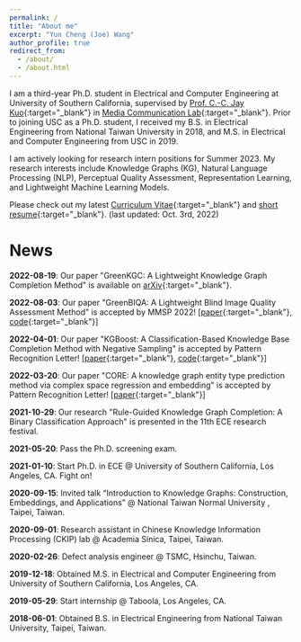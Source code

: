 ```yaml
---
permalink: /
title: "About me"
excerpt: "Yun Cheng (Joe) Wang"
author_profile: true
redirect_from: 
  - /about/
  - /about.html
---
```



I am a third-year Ph.D. student in Electrical and Computer Engineering
at University of Southern California, supervised by 
[Prof. C.-C. Jay Kuo](https://viterbi.usc.edu/directory/faculty/Kuo/Chung-Chieh){:target="_blank"}
in [Media Communication Lab](https://mcl.usc.edu/){:target="_blank"}. 
Prior to joining USC as a Ph.D. student, I received my B.S. in 
Electrical Engineering from National Taiwan University in 2018, 
and M.S. in Electrical and Computer Engineering from USC in 2019.

I am actively looking for research intern positions for Summer 2023.
My research interests include 
Knowledge Graphs (KG), Natural Language Processing (NLP), 
Perceptual Quality Assessment, Representation Learning, and 
Lightweight Machine Learning Models.

Please check out my latest [Curriculum Vitae](../files/__Academic_CV__221003.pdf){:target="_blank"}
and [short resume](../files/__Short_Resume__221003.pdf){:target="_blank"}.
(last updated: Oct. 3rd, 2022)

# News
__2022-08-19__: Our paper "GreenKGC: A Lightweight Knowledge 
Graph Completion Method" is available on [arXiv](https://arxiv.org/abs/2208.09137){:target="_blank"}.

__2022-08-03__: Our paper "GreenBIQA: A Lightweight Blind Image
Quality Assessment Method" is accepted by MMSP 2022! [[paper](https://arxiv.org/abs/2206.14400){:target="_blank"},
[code](https://github.com/zhanxuanm/GreenBIQA){:target="_blank"}]

__2022-04-01__: Our paper "KGBoost: A Classification-Based Knowledge Base
Completion Method with Negative Sampling" is accepted by 
Pattern Recognition Letter! [[paper](https://www.sciencedirect.com/science/article/pii/S0167865522000939){:target="_blank"},
[code](https://github.com/yunchengwang/KGBoost-KGC){:target="_blank"}]

__2022-03-20__: Our paper "CORE: A knowledge graph entity type prediction
method via complex space regression and embedding" is accepted by 
Pattern Recognition Letter! [[paper](https://www.sciencedirect.com/science/article/pii/S0167865522000897){:target="_blank"}]

__2021-10-29__: Our research "Rule-Guided Knowledge Graph Completion: A Binary Classification Approach"
is presented in the 11th ECE research festival.

__2021-05-20__: Pass the Ph.D. screening exam.

__2021-01-10__: Start Ph.D. in ECE @ University of Southern California,
Los Angeles, CA. Fight on!

__2020-09-15__: Invited talk “Introduction to Knowledge Graphs: Construction, 
Embeddings, and Applications” @ National Taiwan Normal University
, Taipei, Taiwan.

__2020-09-01__: Research assistant in Chinese Knowledge Information
Processing (CKIP) lab @ Academia Sinica, 
Taipei, Taiwan.

__2020-02-26__: Defect analysis engineer @ TSMC, Hsinchu, Taiwan.

__2019-12-18__: Obtained M.S. in Electrical and Computer Engineering from 
University of Southern California, Los Angeles, CA. 

__2019-05-29__: Start internship @ Taboola, Los Angeles, CA.

__2018-06-01__: Obtained B.S. in Electrical Engineering from National Taiwan University, 
Taipei, Taiwan.